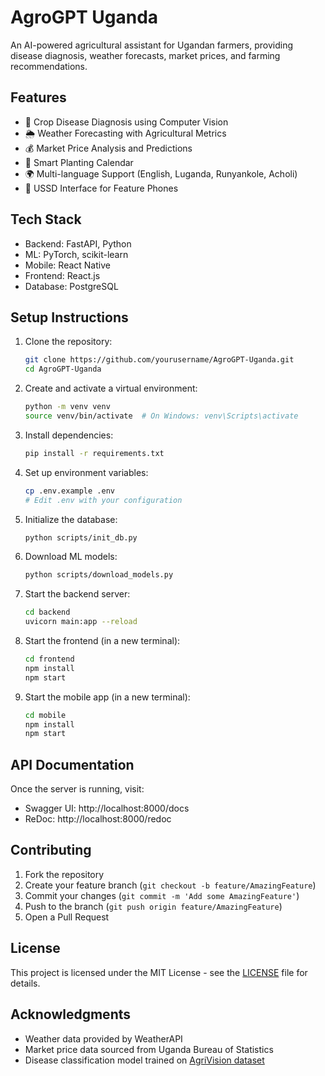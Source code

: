 # AgroGPT Uganda

An AI-powered agricultural assistant for Ugandan farmers, providing disease diagnosis, weather forecasts, market prices, and farming recommendations.

## Features

- 🌱 Crop Disease Diagnosis using Computer Vision
- 🌦️ Weather Forecasting with Agricultural Metrics
- 💰 Market Price Analysis and Predictions
- 📅 Smart Planting Calendar
- 🌍 Multi-language Support (English, Luganda, Runyankole, Acholi)
- 📱 USSD Interface for Feature Phones

## Tech Stack

- Backend: FastAPI, Python
- ML: PyTorch, scikit-learn
- Mobile: React Native
- Frontend: React.js
- Database: PostgreSQL

## Setup Instructions

1. Clone the repository:
   ```bash
   git clone https://github.com/yourusername/AgroGPT-Uganda.git
   cd AgroGPT-Uganda
   ```

2. Create and activate a virtual environment:
   ```bash
   python -m venv venv
   source venv/bin/activate  # On Windows: venv\Scripts\activate
   ```

3. Install dependencies:
   ```bash
   pip install -r requirements.txt
   ```

4. Set up environment variables:
   ```bash
   cp .env.example .env
   # Edit .env with your configuration
   ```

5. Initialize the database:
   ```bash
   python scripts/init_db.py
   ```

6. Download ML models:
   ```bash
   python scripts/download_models.py
   ```

7. Start the backend server:
   ```bash
   cd backend
   uvicorn main:app --reload
   ```

8. Start the frontend (in a new terminal):
   ```bash
   cd frontend
   npm install
   npm start
   ```

9. Start the mobile app (in a new terminal):
   ```bash
   cd mobile
   npm install
   npm start
   ```

## API Documentation

Once the server is running, visit:
- Swagger UI: http://localhost:8000/docs
- ReDoc: http://localhost:8000/redoc

## Contributing

1. Fork the repository
2. Create your feature branch (`git checkout -b feature/AmazingFeature`)
3. Commit your changes (`git commit -m 'Add some AmazingFeature'`)
4. Push to the branch (`git push origin feature/AmazingFeature`)
5. Open a Pull Request

## License

This project is licensed under the MIT License - see the [LICENSE](LICENSE) file for details.

## Acknowledgments

- Weather data provided by WeatherAPI
- Market price data sourced from Uganda Bureau of Statistics
- Disease classification model trained on [AgriVision dataset](https://www.kaggle.com/datasets/emmarex/plant-disease-detection-dataset) 